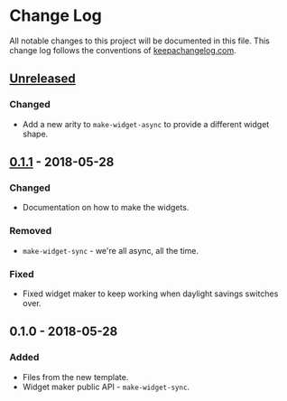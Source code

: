 # Change Log
All notable changes to this project will be documented in this file. This change log follows the conventions of [keepachangelog.com](http://keepachangelog.com/).

## [Unreleased]
### Changed
- Add a new arity to `make-widget-async` to provide a different widget shape.

## [0.1.1] - 2018-05-28
### Changed
- Documentation on how to make the widgets.

### Removed
- `make-widget-sync` - we're all async, all the time.

### Fixed
- Fixed widget maker to keep working when daylight savings switches over.

## 0.1.0 - 2018-05-28
### Added
- Files from the new template.
- Widget maker public API - `make-widget-sync`.

[Unreleased]: https://github.com/your-name/sparql-endpoint/compare/0.1.1...HEAD
[0.1.1]: https://github.com/your-name/sparql-endpoint/compare/0.1.0...0.1.1
